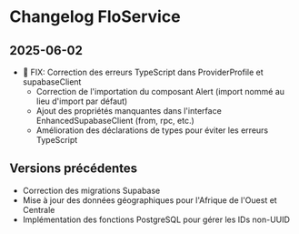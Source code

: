 # Changelog FloService

## 2025-06-02
- 🐛 FIX: Correction des erreurs TypeScript dans ProviderProfile et supabaseClient
  - Correction de l'importation du composant Alert (import nommé au lieu d'import par défaut)
  - Ajout des propriétés manquantes dans l'interface EnhancedSupabaseClient (from, rpc, etc.)
  - Amélioration des déclarations de types pour éviter les erreurs TypeScript

## Versions précédentes
- Correction des migrations Supabase
- Mise à jour des données géographiques pour l'Afrique de l'Ouest et Centrale
- Implémentation des fonctions PostgreSQL pour gérer les IDs non-UUID
